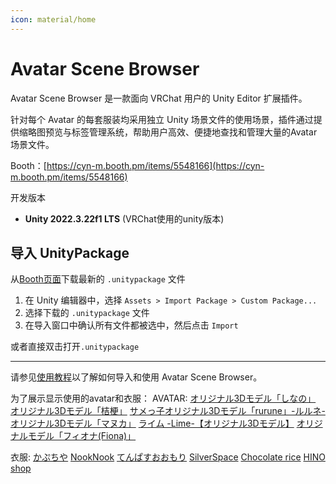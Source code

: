 ```yaml
---
icon: material/home
---
```


# Avatar Scene Browser

Avatar Scene Browser 是一款面向 VRChat 用户的 Unity Editor 扩展插件。

针对每个 Avatar 的每套服装均采用独立 Unity 场景文件的使用场景，插件通过提供缩略图预览与标签管理系统，帮助用户高效、便捷地查找和管理大量的Avatar场景文件。

Booth：[https://cyn-m.booth.pm/items/5548166](https://cyn-m.booth.pm/items/5548166)

开发版本

- **Unity 2022.3.22f1 LTS** (VRChat使用的unity版本)

## 导入 UnityPackage

从[Booth页面](https://cyn-m.booth.pm/items/5548166)下载最新的 `.unitypackage` 文件

1. 在 Unity 编辑器中，选择 `Assets > Import Package > Custom Package...`
2. 选择下载的 `.unitypackage` 文件
3. 在导入窗口中确认所有文件都被选中，然后点击 `Import`

或者直接双击打开`.unitypackage`

------

请参见[使用教程](./tutorial.md)以了解如何导入和使用 Avatar Scene Browser。

为了展示显示使用的avatar和衣服：
AVATAR:
[オリジナル3Dモデル「しなの」](https://ponderogen.booth.pm/items/6106863)
[オリジナル3Dモデル「桔梗」](https://ponderogen.booth.pm/items/3681787)
[サメっ子オリジナル3Dモデル「rurune」-ルルネ-](https://booth.pm/ja/items/5957830)
[オリジナル3Dモデル「マヌカ」](https://booth.pm/ja/items/5058077)
[ライム -Lime-【オリジナル3Dモデル】](https://booth.pm/ja/items/4876459)
[オリジナルモデル「フィオナ(Fiona)」](https://booth.pm/ja/items/4592568)

衣服:
[かぷちや](https://capettiya.booth.pm/)
[NookNook](https://osatoubox.booth.pm/)
[てんぱすおおもり](https://tempasta.booth.pm/)
[SilverSpace](https://silverspace.booth.pm/)
[Chocolate rice](https://chocolaterice.booth.pm/)
[HINO shop](https://hino-shop.booth.pm/)